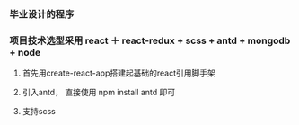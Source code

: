 ### 毕业设计的程序 ####

### 项目技术选型采用  react ＋ react-redux + scss + antd + mongodb + node  ### 
1. 首先用create-react-app搭建起基础的react引用脚手架

2. 引入antd， 直接使用 npm install antd 即可

3. 支持scss